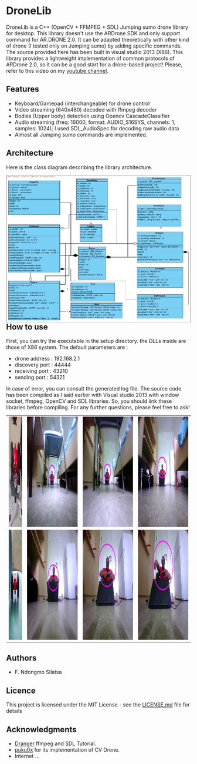 # DroneLib
DroneLib is a C++ (OpenCV + FFMPEG + SDL) Jumping sumo drone library for desktop. This library doesn't use the ARDrone SDK and only support command for AR.DRONE 2.0. It can be adapted theoretically with other kind of drone (I tested only on Jumping sumo) by adding specific commands. The source provided here has been built in visual studio 2013 (X86). This library provides a lightweight implementation of common protocols of ARDrone 2.0, so it can be a good start for a drone-based project!
Please, refer to this video on my [youtube channel](https://youtu.be/GuC5tC1gA5Y).

## Features

- Keyboard/Gamepad (interchangeable) for drone control
- Video streaming (640x480) decoded with ffmpeg decoder
- Bodies (Upper body) detection using Opencv CascadeClassifier
- Audio streaming (freq: 16000, format: AUDIO_S16SYS, channels: 1, samples: 1024); I used SDL_AudioSpec for decoding raw audio data
- Almost all Jumping sumo commands are implemented.

 ## Architecture
  
  Here is the class diagram describing the library architecture.
  
  <img src="https://github.com/ndongmo/DroneLib/blob/master/class_diag.jpg" align="left" width="100%" height="400" alt="Library architecture">
  
  
  ## How to use
  
  First, you can try the executable in the setup directory. the DLLs inside are those of X86 system. The default parameters are :
  - drone address : 192.168.2.1
  - discovery port : 44444
  - receiving port : 43210
  - sending port : 54321
  
  In case of error, you can consult the generated log file.
  The source code has been compiled as I said earlier with Visual studio 2013 with window socket, ffmpeg, OpenCV and SDL libraries. So,   you should link these libraries before compiling. For any further questions, please feel free to ask!
  
  <table style="width:100%">
  <tr>
    <td>
      <img src="https://github.com/ndongmo/DroneLib/blob/master/IMG_1.jpg"  height="300" />
    </td>
    <td>
      <img src="https://github.com/ndongmo/DroneLib/blob/master/20.png"  height="300" />
    </td>
    <td>
     <img src="https://github.com/ndongmo/DroneLib/blob/master/48.png"  height="300" />
    </td>
    <td>
      <img src="https://github.com/ndongmo/DroneLib/blob/master/837.png" height="300" />
    </td>
  </tr>
 <tr>
  <td style="width:10%"> 
   <img src="https://github.com/ndongmo/DroneLib/blob/master/IMG_2.jpg"  height="300" />
  </td>
  <td>
      <img src="https://github.com/ndongmo/DroneLib/blob/master/956.png"  height="300" />
    </td>
  <td>
      <img src="https://github.com/ndongmo/DroneLib/blob/master/1065.png"  height="300" />
    </td>
  <td>
      <img src="https://github.com/ndongmo/DroneLib/blob/master/1166.png"  height="300" />
    </td>
 </tr>
 </table>
  
  ## Authors

* F. Ndongmo Silatsa

## Licence

This project is licensed under the MIT License - see the [LICENSE.md](https://github.com/ndongmo/DroneLib/blob/master/LICENSE.md) file for details

## Acknowledgments

* [Dranger](http://dranger.com/ffmpeg/tutorial03.html) ffmpeg and SDL Tutorial.
* [puku0x](https://github.com/puku0x/cvdrone) for its implementation of CV Drone.
* Internet ...

 


